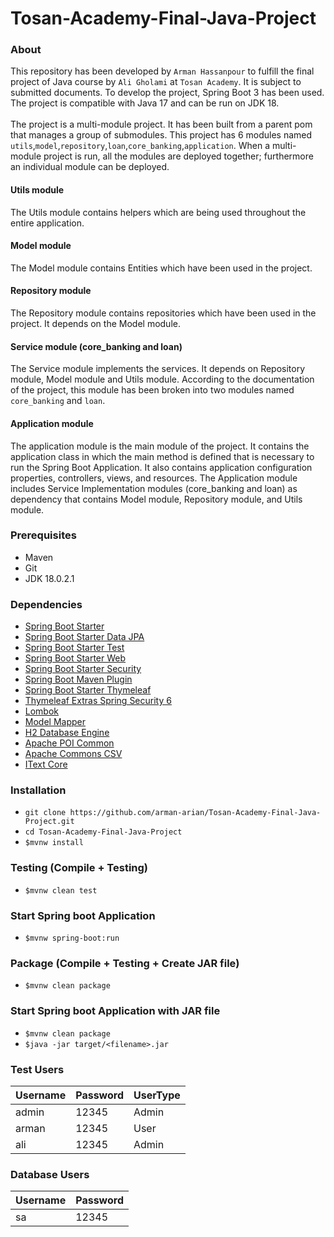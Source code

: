 # Tosan-Academy-Final-Java-Project

### About
This repository has been developed by `Arman Hassanpour` to fulfill the final project of Java course by `Ali Gholami` at `Tosan Academy`. It is subject to submitted documents.
To develop the project, Spring Boot 3 has been used. The project is compatible with Java 17 and can be run on JDK 18.\
\
The project is a multi-module project. It has been built from a parent pom that manages a group of submodules. This project has 6 modules named `utils`,`model`,`repository`,`loan`,`core_banking`,`application`.
When a multi-module project is run, all the modules are deployed together; furthermore an individual module can be deployed.


#### Utils module
The Utils module contains helpers which are being used throughout the entire application.

#### Model module
The Model module contains Entities which have been used in the project.

#### Repository module
The Repository module contains repositories which have been used in the project. It depends on the Model module.

#### Service module (core_banking and loan)
The Service module implements the services. It depends on Repository module, Model module and Utils module. According to the documentation of the project, this module has been broken into two modules named `core_banking` and `loan`.

#### Application module
The application module is the main module of the project. It contains the application class in which the main method is defined that is necessary to run the Spring Boot Application. It also contains application configuration properties, controllers, views, and resources.
The Application module includes Service Implementation modules (core_banking and loan) as dependency that contains Model module, Repository module, and Utils module.


### Prerequisites
* Maven
* Git
* JDK 18.0.2.1

### Dependencies
* [Spring Boot Starter](https://mvnrepository.com/artifact/org.springframework.boot/spring-boot-starter)
* [Spring Boot Starter Data JPA](https://mvnrepository.com/artifact/org.springframework.boot/spring-boot-starter-data-jpa)
* [Spring Boot Starter Test](https://mvnrepository.com/artifact/org.springframework.boot/spring-boot-starter-test)
* [Spring Boot Starter Web](https://mvnrepository.com/artifact/org.springframework.boot/spring-boot-starter-web)
* [Spring Boot Starter Security](https://mvnrepository.com/artifact/org.springframework.boot/spring-boot-starter-security)
* [Spring Boot Maven Plugin](https://mvnrepository.com/artifact/org.springframework.boot/spring-boot-maven-plugin)
* [Spring Boot Starter Thymeleaf](https://mvnrepository.com/artifact/org.springframework.boot/spring-boot-starter-thymeleaf)
* [Thymeleaf Extras Spring Security 6](https://mvnrepository.com/artifact/org.thymeleaf.extras/thymeleaf-extras-springsecurity6)
* [Lombok](https://mvnrepository.com/artifact/org.projectlombok/lombok)
* [Model Mapper](https://mvnrepository.com/artifact/org.modelmapper/modelmapper)
* [H2 Database Engine](https://mvnrepository.com/artifact/com.h2database/h2)
* [Apache POI Common](https://mvnrepository.com/artifact/org.apache.poi/poi)
* [Apache Commons CSV](https://mvnrepository.com/artifact/org.apache.commons/commons-csv)
* [IText Core](https://mvnrepository.com/artifact/com.itextpdf/itextpdf)

### Installation
* `git clone https://github.com/arman-arian/Tosan-Academy-Final-Java-Project.git`
* `cd Tosan-Academy-Final-Java-Project`
* `$mvnw install`

### Testing (Compile + Testing)
* `$mvnw clean test`

### Start Spring boot Application
* `$mvnw spring-boot:run`

### Package (Compile + Testing + Create JAR file)
* `$mvnw clean package`

### Start Spring boot Application with JAR file
* `$mvnw clean package`
* `$java -jar target/<filename>.jar`

### Test Users
| Username  | Password  | UserType  |
|-----------|-----------|-----------|
| admin     | 12345     | Admin     |
| arman     | 12345     | User      |
| ali       | 12345     | Admin     |

### Database Users
| Username | Password  |
|----------|-----------|
| sa       | 12345     |
